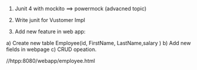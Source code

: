 1. Junit 4 with mockito ==> powermock (advacned topic)
2. Write junit for Vustomer Impl

3. Add new feature in web app:

a) Create new table Employee(id, FirstName, LastName,salary )
b) Add new fields in webpage
c) CRUD opeation.

  
  //htpp:8080/webapp/employee.html